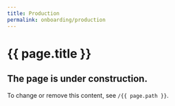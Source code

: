 ```yaml
---
title: Production
permalink: onboarding/production
---
```

# {{ page.title }}

## The page is under construction. 
To change or remove this content, see `/{{ page.path }}`.

